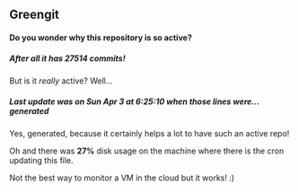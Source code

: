 ## Greengit

#### Do you wonder why this repository is so active?

##### After all it has 27514 commits!

But is it *really* active? Well...

##### Last update was on Sun Apr 3 at 6:25:10 when those lines were... generated

Yes, generated, because it certainly helps a lot to have such an active repo!

Oh and there was **27%** disk usage on the machine
where there is the cron updating this file.

Not the best way to monitor a VM in the cloud but it works! :)
